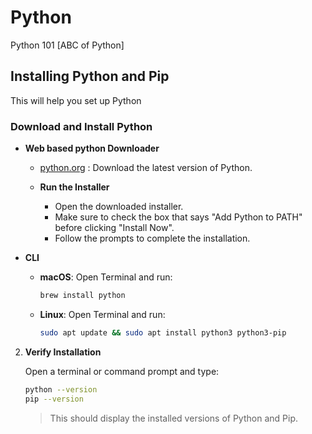 # Python 
Python 101 [ABC of Python]

## Installing Python and Pip
This will help you set up Python

### Download and Install Python
- **Web based python Downloader**
    
    - [python.org](https://www.python.org/downloads/) : Download the latest version of Python.

    - **Run the Installer**
      - Open the downloaded installer.        
      -  Make sure to check the box that says "Add Python to PATH" before clicking "Install Now".
        - Follow the prompts to complete the installation.
- **CLI**
    - **macOS**: Open Terminal and run:
      ```bash
      brew install python
      ```
    - **Linux**: Open Terminal and run:
      ```bash
      sudo apt update && sudo apt install python3 python3-pip
      ```
2. **Verify Installation**
   
   Open a terminal or command prompt and type:
   
    ```bash
    python --version
    pip --version
    ```
    > This should display the installed versions of Python and Pip.



